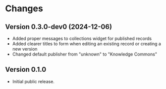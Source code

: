 <!-- Copyright (C) 2023-2024 Mesh Research.

Invenio Modular Deposit Form is free software; you can redistribute it
and/or modify it under the terms of the MIT License; see LICENSE file for
more details. -->

Changes
=======

## Version 0.3.0-dev0 (2024-12-06)

-  Added proper messages to collections widget for published records
- Added clearer titles to form when editing an existing record
    or creating a new version
- Changed default publisher from "unknown" to "Knowledge Commons"

## Version 0.1.0

- Initial public release.
